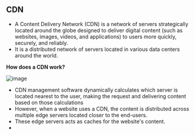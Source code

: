 ## CDN

- A Content Delivery Network (CDN) is a network of servers strategically located around the globe designed to deliver digital content (such as websites, images, videos, and applications) to users more quickly, securely, and reliably.
- It is a distributed network of servers located in various data centers around the world.


**How does a CDN work?**

![image](https://github.com/venkatdas/Interview_prep/assets/43024084/27259cc3-77d1-4cb1-8e6c-d0f47e6e280d)


- CDN management software dynamically calculates which server is located nearest to the user, making the request and delivering content based on those calculations
- However, when a website uses a CDN, the content is distributed across multiple edge servers located closer to the end-users.
- These edge servers acts as caches for the website's content.
- 

